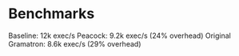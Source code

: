 # Benchmarks

Baseline: 12k exec/s
Peacock: 9.2k exec/s (24% overhead)
Original Gramatron: 8.6k exec/s (29% overhead)

